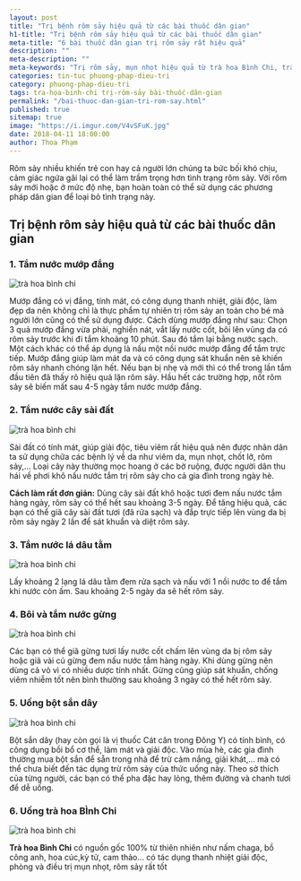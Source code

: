 ```yaml
---
layout: post
title: "Trị bệnh rôm sảy hiệu quả từ các bài thuốc dân gian"
h1-title: "Trị bệnh rôm sảy hiệu quả từ các bài thuốc dân gian"
meta-title: "6 bài thuốc dân gian trị rôm sảy rất hiệu quả"
description: ""
meta-description: ""
meta-keywords: "Trị rôm sảy, mụn nhọt hiệu quả từ trà hoa Bình Chi, trà giải nhiệt"
categories: tin-tuc phuong-phap-dieu-tri
category: phuong-phap-dieu-tri
tags: tra-hoa-binh-chi trị-rôm-sảy bài-thuốc-dân-gian
permalink: "/bai-thuoc-dan-gian-tri-rom-say.html"
published: true
sitemap: true
image: "https://i.imgur.com/V4vSFuK.jpg"
date: 2018-04-11 18:00:00
author: Thoa Phạm
---
```


Rôm sảy nhiều khiến trẻ con hay cả người lớn chúng ta bức bối khó chịu, cảm giác ngứa gãi lại có thể làm trầm trọng hơn tình trạng rôm sảy. Với rôm sảy mới hoặc ở mức độ nhẹ, bạn hoàn toàn có thể sử dụng các phương pháp dân gian để loại bỏ tình trạng này.

## Trị bệnh rôm sảy hiệu quả từ các bài thuốc dân gian

### 1. Tắm nước mướp đắng

<img src="https://i.imgur.com/l0dIPeV.jpg" alt="trà hoa bình chi" class="img-responsive lazy">

Mướp đắng có vị đắng, tính mát, có công dụng thanh nhiệt, giải độc, làm đẹp da nên không chỉ là thực phẩm tự nhiên trị rôm sảy an toàn cho bé mà người lớn cũng có thể sử dụng được.
Cách dùng mướp đắng như sau: Chọn 3 quả mướp đắng vừa phải, nghiền nát, vắt lấy nước cốt, bôi lên vùng da có rôm sảy trước khi đi tắm khoảng 10 phút. Sau đó tắm lại bằng nước sạch. Một cách khác có thể áp dụng là nấu một nồi nước mướp đắng để tắm trực tiếp.
Mướp đắng giúp làm mát da và có công dụng sát khuẩn nên sẽ khiến rôm sảy nhanh chóng lặn hết. Nếu bạn bị nhẹ và mới thì có thể trong lần tắm đầu tiên đã thấy rõ hiệu quả lặn rôm sảy. Hầu hết các trường hợp, nốt rôm sảy sẽ biến mất sau 4-5 ngày tắm nước mướp đắng.

### 2. Tắm nước cây sài đất

<img src="https://i.imgur.com/EFPR5Nm.jpg" alt="trà hoa bình chi" class="img-responsive lazy">

Sài đất có tính mát, giúp giải độc, tiêu viêm rất hiệu quả nên được nhân dân ta sử dụng chữa các bệnh lý về da như viêm da, mụn nhọt, chốt lở, rôm sảy,… Loại cây này thường mọc hoang ở các bờ ruộng, được người dân thu hái về phơi khô nấu nước tắm trị rôm sảy cho cả gia đình trong ngày hè.

**Cách làm rất đơn giản:** Dùng cây sài đất khô hoặc tươi đem nấu nước tắm hàng ngày, rôm sảy có thể hết sau khoảng 3-5 ngày. Để tăng hiệu quả, các bạn có thể giã cây sài đất tươi (đã rửa sạch) và đắp trực tiếp lên vùng da bị rôm sảy ngày 2 lần để sát khuẩn và diệt rôm sảy.

### 3. Tắm nước lá dâu tằm

<img src="https://i.imgur.com/v2hsGXJ.jpg" alt="trà hoa bình chi" class="img-responsive lazy">

Lấy khoảng 2 lạng lá dâu tằm đem rửa sạch và nấu với 1 nồi nước to để tắm khi nước còn ấm. Sau khoảng 2-5 ngày da sẽ hết rôm sảy.

### 4. Bôi và tắm nước gừng

<img src="https://i.imgur.com/9el6Zg0.jpg" alt="trà hoa bình chi" class="img-responsive lazy">

Các bạn có thể giã gừng tươi lấy nước cốt chấm lên vùng da bị rôm sảy hoặc giã vài củ gừng đem nấu nước tắm hàng ngày. Khi dùng gừng nên dùng cả vỏ vì có nhiều dược tính nhất. Gừng cũng giúp sát khuẩn, chống viêm nhiễm tốt nên bình thường sau khoảng 3 ngày có thể hết rôm sảy.

### 5. Uống bột sắn dây

<img src="https://i.imgur.com/CXAbQnH.jpg" alt="trà hoa bình chi" class="img-responsive lazy">

Bột sắn dây (hay còn gọi là vị thuốc Cát căn trong Đông Y) có tính bình, có công dụng bồi bổ cơ thể, làm mát và giải độc. Vào mùa hè, các gia đình thường mua bột sắn để sẵn trong nhà để trừ cảm nắng, giải khát,… mà có thể chưa biết đến tác dụng trừ rôm sảy của thức uống này. Theo sở thích của từng người, các bạn có thể pha đặc hay lỏng, thêm đường và chanh tươi để dễ uống.

### 6. Uống trà hoa BÌnh Chi

<img src="https://i.imgur.com/9CCmZ9M.jpg" alt="trà hoa bình chi" class="img-responsive lazy">

**Trà hoa Bình Chi** có nguồn gốc 100% từ thiên nhiên như nấm chaga, bồ công anh, hoa cúc,kỳ tử, cam thảo... có tác dụng thanh nhiệt giải độc, phòng và điều trị mụn nhọt, rôm sảy rất tốt
